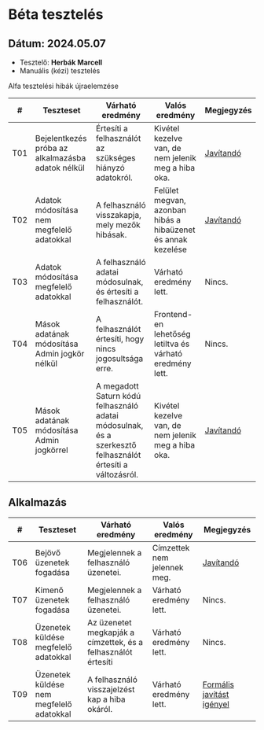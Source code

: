 # Béta tesztelés

## **Dátum:** 2024.05.07
 - Tesztelő: **Herbák Marcell**
 - Manuális (kézi) tesztelés

Alfa tesztelési hibák újraelemzése

| # | Teszteset | Várható eredmény | Valós eredmény | Megjegyzés |
|------------|------------|---------------|--------------------|------------|
| T01 | Bejelentkezés próba az alkalmazásba adatok nélkül | Értesíti a felhasználót az szükséges hiányzó adatokról.      | Kivétel kezelve van, de nem jelenik meg a hiba oka. | [Javítandó](https://github.com/herbakmarcell/afp2_saturn/issues/127) |
| T02 | Adatok módosítása nem megfelelő adatokkal         | A felhasználó visszakapja, mely mezők hibásak.               | Felület megvan, azonban hibás a hibaüzenet és annak kezelése | [Javítandó](https://github.com/herbakmarcell/afp2_saturn/issues/169) |
| T03 | Adatok módosítása megfelelő adatokkal             | A felhasználó adatai módosulnak, és értesíti a felhasználót. | Várható eredmény lett. | Nincs. |
| T04 | Mások adatának módosítása Admin jogkör nélkül     | A felhasználót értesíti, hogy nincs jogosultsága erre.       | Frontend-en lehetőség letiltva és várható eredmény lett. | Nincs. |
| T05 | Mások adatának módosítása Admin jogkörrel         | A megadott Saturn kódú felhasználó adatai módosulnak, és a szerkesztő felhasználót értesíti a változásról. | Kivétel kezelve van, de nem jelenik meg a hiba oka. | [Javítandó](https://github.com/herbakmarcell/afp2_saturn/issues/169) |

## Alkalmazás
| # | Teszteset | Várható eredmény | Valós eredmény | Megjegyzés |
|------------|------------|---------------|--------------------|------------|
| T06 | Bejövő üzenetek fogadása | Megjelennek a felhasználó üzenetei. | Címzettek nem jelennek meg. | [Javítandó](https://github.com/herbakmarcell/afp2_saturn/issues/172) |
| T07 | Kimenő üzenetek fogadása | Megjelennek a felhasználó üzenetei. | Várható eredmény lett. | Nincs. |
| T08 | Üzenetek küldése megfelelő adatokkal | Az üzenetet megkapják a címzettek, és a felhasználót értesíti | Várható eredmény lett. | Nincs. |
| T09 | Üzenetek küldése nem megfelelő adatokkal | A felhasználó visszajelzést kap a hiba okáról. | Várható eredmény lett. | [Formális javítást igényel](https://github.com/herbakmarcell/afp2_saturn/issues/173) |
